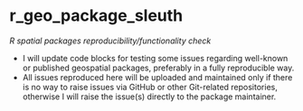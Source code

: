 # r_geo_package_sleuth
*R spatial packages reproducibility/functionality check*
- I will update code blocks for testing some issues regarding well-known or published geospatial packages, preferably in a fully reproducible way.
- All issues reproduced here will be uploaded and maintained only if there is no way to raise issues via GitHub or other Git-related repositories, otherwise I will raise the issue(s) directly to the package maintainer.
